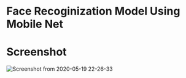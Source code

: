 # Face Recoginization Model Using Mobile Net

# Screenshot
![Screenshot from 2020-05-19 22-26-33](https://user-images.githubusercontent.com/49301530/82357586-f187dd00-9a22-11ea-8154-be78a54d7a86.png)
